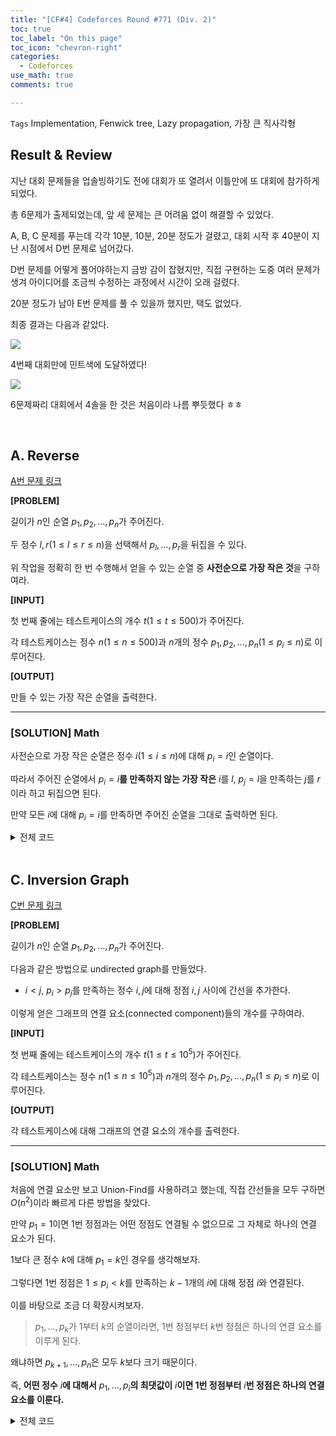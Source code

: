 ```yaml
---
title: "[CF#4] Codeforces Round #771 (Div. 2)"
toc: true
toc_label: "On this page"
toc_icon: "chevron-right"
categories:
  - Codeforces
use_math: true
comments: true

---
```


`Tags` Implementation, Fenwick tree, Lazy propagation, 가장 큰 직사각형

## Result & Review

지난 대회 문제들을 업솔빙하기도 전에 대회가 또 열려서 이틀만에 또 대회에 참가하게 되었다.

총 6문제가 출제되었는데, 앞 세 문제는 큰 어려움 없이 해결할 수 있었다.

A, B, C 문제를 푸는데 각각 10분, 10분, 20분 정도가 걸렸고, 대회 시작 후 40분이 지난 시점에서 D번 문제로 넘어갔다.

D번 문제를 어떻게 풀어야하는지 금방 감이 잡혔지만, 직접 구현하는 도중 여러 문제가 생겨 아이디어를 조금씩 수정하는 과정에서 시간이 오래 걸렸다.

20분 정도가 남아 E번 문제를 풀 수 있을까 했지만, 택도 없었다.

최종 결과는 다음과 같았다.

<img src="https://user-images.githubusercontent.com/88201512/153982362-8bb042bd-8c9b-4cd0-97be-cc323c2e71cd.jpg">

4번째 대회만에 민트색에 도달하였다!

<img src="https://user-images.githubusercontent.com/88201512/153982445-28ce4cc0-7818-4851-820f-04c2a2e8378e.jpg">

6문제짜리 대회에서 4솔을 한 것은 처음이라 나름 뿌듯했다 ㅎㅎ

<br/>

## A. Reverse

[A번 문제 링크](https://codeforces.com/contest/1638/problem/A)

**[PROBLEM]**

길이가 $n$인 순열 $p_1, p_2, \dots, p_n$가 주어진다.

두 정수 $l, r$($1 \leq l \leq r \leq n$)을 선택해서 $p_l, \dots, p_r$을 뒤집을 수 있다.

위 작업을 정확히 한 번 수행해서 얻을 수 있는 순열 중 **사전순으로 가장 작은 것**을 구하여라.

**[INPUT]**

첫 번째 줄에는 테스트케이스의 개수 $t$($1 \leq t \leq 500$)가 주어진다.

각 테스트케이스는 정수 $n$($1 \leq n \leq 500$)과 $n$개의 정수 $p_1, p_2, \dots, p_n$($1 \leq p_i \leq n$)로 이루어진다.

**[OUTPUT]**

만들 수 있는 가장 작은 순열을 출력한다.

---

### [SOLUTION] Math

사전순으로 가장 작은 순열은 정수 $i$($1 \leq i \leq n$)에 대해 $p_i = i$인 순열이다.

따라서 주어진 순열에서 $p_i = i$**를 만족하지 않는 가장 작은** $i$를 $l$, $p_j = l$을 만족하는 $j$를 $r$이라 하고 뒤집으면 된다.

만약 모든 $i$에 대해 $p_i = i$를 만족하면 주어진 순열을 그대로 출력하면 된다.

<details>
<summary>전체 코드</summary>
<div markdown="1">
```cpp
#include <iostream>
#include <algorithm>
#include <vector>
using namespace std;

int main()
{
    ios_base::sync_with_stdio(false);
    cin.tie(NULL); cout.tie(NULL);

    int t; cin >> t;
    while (t--)
    {
        int n; cin >> n;
        vector<int> p(n + 1);
        for (int i = 1; i <= n; i++) cin >> p[i];

        int l = 0, r;
        for (int i = 1; i <= n; i++)
        {
            if (p[i] != i)
            {
                l = i;
                break;
            }
        }

        if (l != 0)
        {
            for (int i = l + 1; i <= n; i++)
            {
                if (p[i] == l)
                {
                    r = i;
                    break;
                }
            }
            while (l < r) swap(p[l++], p[r--]);
        }

        for (int i = 1; i <= n; i++) cout << p[i] << " ";
        cout << "\n";
    }
}
```
</div>
</details>

<br/>

## B. Odd Swap Sort

[B번 문제 링크](https://codeforces.com/contest/1638/problem/B)

**[PROBLEM]**

길이가 $n$인 배열 $a_1, a_2, \dots, a_n$가 주어진다.

정수 $i$($1 \leq i < n$)에 대해 $a_i + a_{i + 1}$이 홀수이면 $a_i$와 $a_{i + 1}$을 교환할 수 있다.

이를 이용해서 주어진 배열 $a$을 오름차순으로 정렬할 수 있는지 판단하여라.

**[INPUT]**

첫 번째 줄에는 테스트케이스의 개수 $t$($1 \leq t \leq 10^5$)가 주어진다.

각 테스트케이스는 정수 $n$($1 \leq n \leq 10^5$)과 $n$개의 정수 $a_1, a_2, \dots, a_n$($1 \leq a_i \leq 10^9$)로 이루어진다.

**[OUTPUT]**

각 테스트케이스에 대해 오름차순으로 정렬이 가능하면 "YES", 불가능하면 "NO"를 출력한다.

---

### [SOLUTION] Math

이 문제의 핵심은 다음 사실을 빠르게 캐치하는 것이다.

> 두 정수 $i, j(i < j)$에 대해 $a_i > a_j$이면 반드시 $a_i + a_j$는 홀수여야한다.

전체 배열을 오름차순으로 정렬하기 위해서는 $a_i$와 $a_j$의 순서가 바뀌어야하는데, 그러기 위해서는 반드시 두 수를 직접 교환해야하기 때문이다.

위 사실을 바탕으로 배열을 오름차순으로 정렬할 수 있는 조건을 구할 수 있다.

> **짝수들로만 이루어진 부분수열과 홀수들로만 이루어진 부분수열은 각각 오름차순으로 정렬되어 있어야 한다.**

<details>
<summary>전체 코드</summary>
<div markdown="1">
```cpp
#include <iostream>
using namespace std;

int main()
{
    ios_base::sync_with_stdio(false);
    cin.tie(NULL); cout.tie(NULL);

    int t; cin >> t;
    while (t--)
    {
        int n; cin >> n;
        
        int a;
        int odd = 1, even = 0; // 마지막으로 등장한 홀수, 짝수
        bool flg = 1;
        for (int i = 0; i < n; i++)
        {
            cin >> a;
            if (a % 2)
            {
                if (odd > a) flg = 0;
                odd = a;
            }
            else
            {
                if (even > a) flg = 0;
                even = a;
            }
        }
        
        cout << (flg ? "YES" : "NO") << "\n";
    }
}
```
</div>
</details>

<br/>

## C. Inversion Graph

[C번 문제 링크](https://codeforces.com/contest/1638/problem/C)

**[PROBLEM]**

길이가 $n$인 순열 $p_1, p_2, \dots, p_n$가 주어진다.

다음과 같은 방법으로 undirected graph를 만들었다.

- $i < j$, $p_i > p_j$를 만족하는 정수 $i, j$에 대해 정점 $i, j$ 사이에 간선을 추가한다.

이렇게 얻은 그래프의 연결 요소(connected component)들의 개수를 구하여라.

**[INPUT]**

첫 번째 줄에는 테스트케이스의 개수 $t$($1 \leq t \leq 10^5$)가 주어진다.

각 테스트케이스는 정수 $n$($1 \leq n \leq 10^5$)과 $n$개의 정수 $p_1, p_2, \dots, p_n$($1 \leq p_i \leq n$)로 이루어진다.

**[OUTPUT]**

각 테스트케이스에 대해 그래프의 연결 요소의 개수를 출력한다.

---

### [SOLUTION] Math

처음에 연결 요소만 보고 Union-Find를 사용하려고 했는데, 직접 간선들을 모두 구하면 $O(n^2)$이라 빠르게 다른 방법을 찾았다.

만약 $p_1 = 1$이면 1번 정점과는 어떤 정점도 연결될 수 없으므로 그 자체로 하나의 연결 요소가 된다.

1보다 큰 정수 $k$에 대해 $p_1 = k$인 경우를 생각해보자.

그렇다면 1번 정점은 $1 \leq p_i < k$를 만족하는 $k-1$개의 $i$에 대해 정점 $i$와 연결된다.

이를 바탕으로 조금 더 확장시켜보자.

> $p_1, \dots, p_k$가 1부터 $k$의 순열이라면, 1번 정점부터 $k$번 정점은 하나의 연결 요소를 이루게 된다.

왜냐하면 $p_{k+1}, \dots, p_n$은 모두 $k$보다 크기 때문이다.

즉, **어떤 정수** $i$**에 대해서** $p_1, \dots, p_i$**의 최댓값이** $i$**이면 1번 정점부터** $i$**번 정점은 하나의 연결 요소를 이룬다.**

<details>
<summary>전체 코드</summary>
<div markdown="1">
```cpp
#include <iostream>
using namespace std;

int main()
{
    ios_base::sync_with_stdio(false);
    cin.tie(NULL); cout.tie(NULL);

    int t; cin >> t;
    while (t--)
    {
        int n; cin >> n;

        int p; cin >> p;
        int m = p, k = 1; // m: p_i까지의 최댓값, k: 연결 요소의 개수
        for (int i = 1; i < n; i++)
        {
            cin >> p;
            if (m > p) continue;
            
            if (m == i) k++;
            m = p;
        }
        cout << k << "\n";
    }
}
```
</div>
</details>

<br/>

## D. Big Brush

[D번 문제 링크](https://codeforces.com/contest/1638/problem/D)

**[PROBLEM]**

$n \times m$ 크기의 그림을 발견하였다.

그림의 각 칸은 하나의 색으로 칠해져 있는데, $i$행 $j$열에 칠해진 색을 $c_{i, j}$라고 하자.

이 그림은 $2 \times 2$ 크기의 붓으로 다음과 같은 과정을 반복해서 칠해졌다.

> 행과 열을 의미하는 두 정수 $i, j$($1 \leq i < n, 1 \leq j < m$)와 색을 의미하는 정수 $k$($1 \leq k \leq nm$)에 대해,
> 
> $(i, j)$, $(i + 1, j)$, $(i, j + 1)$, $(i + 1, j + 1)$ 칸들을 $k$로 칠한다.

여러 번 칠해진 칸은 마지막으로 칠해진 색이 된다.

최대 $nm$번 칠해서 발견한 그림을 만들 수 있는지 판단하여라.

**[INPUT]**

첫 번째 줄에는 두 정수 $n, m$($2 \leq n, m \leq 1000$)이 주어진다.

다음 $n$개의 줄에 걸쳐 그림의 정보가 주어진다.($1 \leq c_{i, j} \leq nm$)

**[OUTPUT]**

최대 $nm$번 칠해서 그림을 만드는 것이 불가능하다면 $-1$을 출력한다.

그림을 만들 수 있으면, 첫 번째 줄에 칠하는 횟수 $q(1 \leq q \leq nm)$을 출력한다.

그리고 다음 $q$줄에 걸쳐 어느 위치를 어느 색으로 칠해야하는지를 의미하는 세 정수 $i, j, c$를 출력한다.

---

### [SOLUTION] Implementation

기본적인 아이디어는 $2 \times 2$이 모두 같은 색인 위치부터 **거꾸로 추적**하는 것이다.

같은 색으로 칠해준 $2 \times 2$는 **어떤 색이던 가질 수 있으므로** 0으로 표시하였다.

위치 $i, j$에 색을 칠할 수 있으면 해당 색의 번호를 반환하고, 서로 다른 색이 존재해서 칠할 수 없으면 -1을 반환하는 함수를 구현하였다.

```cpp
int canPaint(int i, int j)
{
    int P = p[i][j];
    int di[] = { 1, 0, 1 }, dj[] = { 0, 1, 1 };
    for (int k = 0; k < 3; k++)
    {
        int I = i + di[k], J = j + dj[k];
        if (p[I][J] == 0) continue; // 0은 어떤 색이던 상관없으므로 continue
        if (P == 0) P = p[I][J];
        else if (P != p[I][J]) return -1; // 다른 색이 존재하면 -1 반환
    }
    return P ? P : 1;
}
```

4칸이 모두 0인 경우에는 아무 색깔이나 칠해도 상관이 없기 때문에 1을 반환하도록 구현하였다.

이제 역추적하는 과정을 정리해보면 다음과 같다.

1. 그림에서 4칸이 모두 같은 색인 위치를 큐(queue)에 삽입한다.
2. 큐에 저장된 위치에 색을 칠하고 해당 위치를 큐에서 삭제한다. 이때 벡터(vector)에 색을 칠한 위치와 칠한 색을 저장한다.
3. 색을 칠한 위치 주변에 추가적으로 색을 칠할 수 있는 곳이 있으면 큐에 삽입한다.
4. 큐에 더 이상 원소가 없을 때까지 2~3번을 반복한다.

그렇다면 만들 수 없는 그림은 어떻게 판별할 수 있을까?

같은 위치에 여러 번 칠하는 것은 무의미하므로, 만약 그림을 그릴 수 있다면 $(n-1)(m-1)$번 이내에 그림을 그릴 수 있다.

그림을 그리기 위한 **최소 횟수**를 구하는 문제가 아니기 때문에 반드시 모든 위치에 한 번씩 칠하도록 해줘도 된다.

이렇게 구현하면 그림을 그리는 것이 불가능한 경우, 칠하는 작업에 대한 정보를 저장한 벡터의 크기가 $(n-1)(m-1)$보다 작아지게 된다.

<details>
<summary>전체 코드</summary>
<div markdown="1">
```cpp
#include <iostream>
#include <vector>
#include <queue>
using namespace std;
typedef pair<int, int> ii;

int p[1001][1001];

bool visited[1000][1000];

int canPaint(int i, int j)
{
    int P = p[i][j];
    int di[] = { 1, 0, 1 }, dj[] = { 0, 1, 1 };
    for (int k = 0; k < 3; k++)
    {
        int I = i + di[k], J = j + dj[k];
        if (p[I][J] == 0) continue;
        if (P == 0) P = p[I][J];
        else if (P != p[I][J]) return -1;
    }
    return P ? P : 1;
}

int main()
{
    ios_base::sync_with_stdio(false);
    cin.tie(NULL); cout.tie(NULL);

    int n, m; cin >> n >> m;
    for (int i = 1; i <= n; i++)
        for (int j = 1; j <= m; j++)
            cin >> p[i][j];
    
    queue<ii> q; // 색을 칠할 수 있는 위치 저장
    for (int i = 1; i < n; i++)
    {
        for (int j = 1; j < m; j++)
        {
            if (canPaint(i, j) != -1)
            {
                q.push({ i, j });
                visited[i][j] = 1;
            }
        }
    }

    vector<pair<ii, int>> v; // {위치, 색}을 저장
    int di[] = { -1, 0, 1, 0, -1, -1, 1, 1}, dj[] = { 0, -1, 0, 1, -1, 1, -1, 1};
    while (!q.empty())
    {
        int i = q.front().first, j = q.front().second;
        q.pop();

        v.push_back({ {i, j}, canPaint(i, j) });
        p[i][j] = p[i + 1][j] = p[i][j + 1] = p[i + 1][j + 1] = 0;

        for (int w = 0; w < 8; w++)
        {
            int I = i + di[w], J = j + dj[w];
            if (I <= 0 || I >= n || J <= 0 || J >= m || visited[I][J]) continue;
            if (canPaint(I, J) != -1)
            {
                q.push({ I, J });
                visited[I][J] = 1;
            }
        }
    }

    if (v.size() != (n - 1) * (m - 1)) cout << "-1\n";
    else
    {
        cout << v.size() << "\n";
        for (int i = v.size() - 1; i >= 0; i--)
            cout << v[i].first.first << " " << v[i].first.second << " " << v[i].second << "\n";
    }
}
```
</div>
</details>

<br/>

## E. Colorful Operations

[E번 문제 링크](https://codeforces.com/contest/1638/problem/E)

**[PROBLEM]**

길이가 $n$인 배열 $a_1, a_2, \dots, a_n$의 각 원소 $a_i$는 **value**와 **color**를 갖는다.

모든 원소의 value와 color의 초기값은 각각 0과 1이다.

배열 $a$에 대한 쿼리 $q$개가 주어진다.

- Color $l$ $r$ $c$ : 원소 $a_l, \dots, a_r$($1 \leq l \leq r \leq n$)의 color를 $c$로 바꾼다.
- Add $c$ $x$ : color가 $c$($1 \leq c \leq n$)인 모든 원소들의 value에 $x$($-10^9 \leq x \leq 10^9$)를 더한다.
- Query $i$ : $a_i$($1 \leq i \leq n$)를 출력한다.

**[INPUT]**

첫 번째 줄에는 두 정수 $n, q$($1 \leq n, q \leq 10^6$)가 주어진다.

다음 $q$개의 줄에 걸쳐 쿼리가 주어진다.

**[OUTPUT]**

주어진 쿼리를 처리한다.

---

### [SOLUTION] Fenwick Tree(or Segment Tree) + Lazy Propagation

구간 업데이트를 구현하기 전에, $l = r$라고 가정하고 어떻게 해결할지 생각해보자.

주어진 $c, x$에 대해 색깔이 $c$인 원소들에 $x$를 더하는 두 번째 쿼리를 빠르게 처리하기 위해 세그먼트 트리에서 사용한 [lazy propagation](https://damo1924.github.io/algorithm/SegmentTree/#3-lazy-propagation) 개념을 이용하자.

> $lazy\[c\]$ = 색깔이 $c$인 원소들에 더해주어야하는 값

$i$번째 원소들의 값을 저장하고 있는 배열을 $a\[i\]$, 색깔을 저장하고 있는 배열을 $color\[i\]$라고 하자.

이를 이용하면 각 쿼리를 다음과 같이 처리할 수 있다.

- Color $l$ $r$ $c$ : 
  $l = r = i$, $c' = color\[i\]$이라고 하면,
\begin{aligned}
a\[i\] := a\[i\] + lazy\[c'\] - lazy\[c\], color\[i\] := c
\end{aligned}
- Add $c$ $x$ :
\begin{aligned}
lazy\[c\] := lazy\[c\] + x
\end{aligned}
- Query $i$ :
  다음을 출력한다.
\begin{aligned}
a\[i\] + lazy\[color\[i\]\]
\end{aligned}

모든 쿼리를 $O(1)$로 처리할 수 있다는 것을 알 수 있다.

이제 $l = r$ 조건을 지우고 생각해보자.

구간에 속하는 원소들의 색깔을 업데이트해주는 쿼리는 다음 두 가지 작업을 수행해야한다.

- $a\[i\]$의 구간 업데이트
- $color\[i\]$의 구간 업데이트

이를 효율적으로 처리하기 위해서 **세그먼트 트리** 또는 **펜윅 트리**를 이용할 수 있다.

모든 $i$에 대해서 $a\[i\] = \sum_{k=1}^i b\[i\]$를 만족하는 배열 $b$에 대한 펜윅 트리를 정의하면, 다음과 같이 $a\[i\]$를 처리할 수 있게 된다.

- Color $l$ $r$ $c$ : 펜윅 트리에 $b\[l\]$와 $b\[r\]$의 업데이트를 적용
- Query $i$ : 펜윅 트리에서 구간 $\[1, i\]$의 합

각 작업은 $O(\log n)$의 시간복잡도로 수행할 수 있다.

또, `<set>` 자료구조를 이용해서 색이 바뀌는 경계값을 저장하면 $O(\log n)$의 시간복잡도로 다음 작업을 수행할 수 있게 된다.

- $i$번째 원소의 색깔 구하기 : $i$가 속하는 구간의 경계값의 색깔과 같다. (경계값은 `lower_bound()`로 구할 수 있다.)
- $\[l, r\]$의 색깔을 $c$로 업데이트 : 새로운 경계값을 삽입하거나 기존의 경계값을 제거해서 구간을 분리/확장한다.

구간 $\[l_i, r_i\]$의 색깔이 $c_i$이면, set에 $r_1, r_2, \dots$을 저장하고 구간의 색깔을 $color\[r_i\] = c_i$와 같이 배열에 저장하는 것이다.

자세한 과정은 아래 그림과 같이 진행된다.

<center><img src="https://user-images.githubusercontent.com/88201512/154205588-e8190275-44cd-4807-a5fb-23d1b3ab3b17.jpg" width="80%" height="80%"></center>

<br/>

<details>
<summary>전체 코드</summary>
<div markdown="1">
```cpp
#include <iostream>
#include <algorithm>
#include <vector>
#include <set>
using namespace std;
typedef long long ll;
typedef pair<int,int> ii;
const int N = 1e6 + 10;

struct Fenwick {
    int n;
    vector<ll> bit;
    
    Fenwick(int _n) {
        n = _n + 1;
        bit.resize(n);
        fill(bit.begin(), bit.end(), 0);
    }
    
    void update(int i, ll v) {
        for( ; i < n; i += (i & -i)) bit[i] += v;
    }
    
    void update(int l, int r, ll v) {
        update(l, v);
        update(r + 1, -v);
    }
    
    ll sum(int i) {
        ll res = 0;
        for( ; i; i &= i - 1) res += bit[i];
        return res;
    }
};

int color[N]; // color[i]: i번째 원소의 color
int _left[N]; // _left[i]: i번째 원소의 구간의 왼쪽 끝

ll lazy[N]; // lazy[c]: 색깔이 c인 원소에 더해주어야하는 값

int main(){
    ios_base::sync_with_stdio(false);
    cin.tie(NULL); cout.tie(NULL);
    
    int n, q; cin >> n >> q;
    
    set<int> interval; // 색깔이 바뀌는 경계값을 저장
    interval.insert(n);
    
    Fenwick f(n);
    
    _left[n] = 1; // 초기 상태: 모든 원소의 색깔이 1
    color[n] = 1;
    
    while (q--)
    {
        string s; cin >> s;
        if (s == "Add")
        {
            ll x, y; cin >> x >> y;
            lazy[x] += y;
        }
        else if (s == "Query")
        {
            int x; cin >> x;
            int v = *interval.lower_bound(x); // x가 속하는 구간의 오른쪽 경계값
            cout << f.sum(x) + lazy[color[v]] << "\n";
        }
        else
        {
            int l, r, c; cin >> l >> r >> c;
            while (true)
            {
                // l번째 원소가 속하는 구간: [left[v], v], 구간의 색: color[v]
                int v = *interval.lower_bound(l);
                
                // [left[v], v]에서 [l, r]에 포함되지 않는 구간 [left[v], l-1]을 분리
                if (_left[v] < l) {
                    color[l - 1] = color[v];
                    _left[l - 1] = _left[v];
                    interval.insert(l - 1);
                }
                
                // [l, r]와 [left[v], v]가 겹치는 구간에 lazy 업데이트
                f.update(max(l, _left[v]), min(r, v), lazy[color[v]]);
                
                // [l, v]가 [l, r]에 포함되므로 경계값 v를 제거하고 다음 경계값을 탐색
                if (v < r) {
                    interval.erase(v);
                    color[v] = 0;
                    _left[v] = 0;
                }
                // [left[v], v]에서 [l, r]에 포함되지 않는 구간 [r + 1, v]을 분리하고 종료
                else {
                    if (r < v) {
                        _left[v] = r + 1;
                        interval.insert(r);
                    }
                    color[r] = c;
                    _left[r] = l;
                    break;
                }
            }
            f.update(l, r, -lazy[c]); // 업데이트된 색깔 c의 lazy[c]를 빼준다.
        }
    }
}
```
</div>
</details>

<br/>

## F. Two Posters

[F번 문제 링크](https://codeforces.com/contest/1638/problem/F)

**[PROBLEM]**

새로운 사업을 홍보하기 위해 간판에 두 개의 포스터를 부착하려고 한다.

간판은 가로의 길이가 1인 $n$개의 수직한 판들로 이루어져 있으며, 수평으로 놓여진 막대가 이 판들을 지탱하고 있다.

$i$($1 \leq i \leq n$)번째 판의 높이는 $h_i$이다.

처음에 모든 판들은 아래와 같이 수평 막대에 아래로 걸려 있다.

<center><img src="https://user-images.githubusercontent.com/88201512/154617403-7fcb9f18-df56-4fb4-99b0-fdc610715a46.jpg" width="50%" height="50%"></center>

이때 각 판들은 수평 막대에 연결되어 있는 한, 정수 길이만큼 위로 이동이 가능하다.

판들을 모두 이동시킨 후에 두 개의 포스터를 각각 수평 막대 위와 아래에 하나씩 설치할 수 있다.

설치할 수 있는 포스터들의 최대 넓이 합을 구하여라.

단, 반드시 포스터를 두 개 설치할 필요는 없다.

**[INPUT]**

첫 번째 줄에는 정수 $n$($1 \leq n \leq 10^4$)이 주어진다.

두 번째 줄에는 $n$개의 정수 $h_1, h_2, \dots, h_n$($1 \leq h_i \leq 10^{12}$)가 주어진다.

**[OUTPUT]**

두 포스터의 넓이의 합의 최댓값을 출력한다.

---

### [IDEA] Stack + Implementation

이 문제를 보자마자 [백준 6549. 히스토그램에서 가장 큰 직사각형](https://www.acmicpc.net/problem/6549)가 생각났다.

문제 그대로 히스토그램에서 가장 큰 직사각형의 넓이를 구하는 문제인데, **세그먼트 트리와 분할정복**을 이용하면 $O(n \log n)$, 스택을 이용하면 $O(n)$에 해결이 가능하다.

> 이에 대한 풀이는 [이 포스트](https://damo1924.github.io/ps/BAEKJOON-6549/)에서 다루고 있다.

F번 문제는 위 문제의 업그레이드 버전이라고 생각할 수 있다.

다음과 같이 케이스를 나누어보자.

1. **두 포스터가 공통으로 덮는 판이 없는 경우**
2. **두 포스터가 공통으로 덮는 판이 있는 경우**

---

첫 번째 케이스에서는 두 포스터가 공통으로 덮는 판이 없으므로 간판을 왼쪽과 오른쪽 두 개의 독립된 구역으로 나눌 수 있다.

<center><img src="https://user-images.githubusercontent.com/88201512/154617449-325b389f-ca3b-41bb-8ba9-d2c77d4ec1f6.jpg" width="50%" height="50%"></center>

그리고 각 구역에서 설치할 수 있는 포스터의 최대 넓이를 구해서 더하면 된다.

간판을 두 개의 구역으로 나누는 경우가 $n$가지이고, 각 케이스에 대해 포스터의 최대 넓이를 구하는데 $O(n)$이므로,

첫 번째 케이스의 최대 넓이를 구하는 시간복잡도는 $O(n^2)$이다.

---

두 번째 케이스는 두 포스터가 공통으로 덮는 판이 있는 경우인데, 전부 탐색하기에는 경우의 수가 너무 많다.

경우의 수를 줄이기 위해 왼쪽 포스터의 높이를 $h_l$, 오른쪽 포스터의 높이를 $h_r$이라고 하자.

그렇다면, $n$개의 판들을 아래를 만족하는 두 그룹으로 나눌 수 있고,

- $h_i < h_l + h_r$를 만족하는 판 = **단독 판**
- $h_l + h_r \leq h_i$를 만족하는 판 = **공통 판**

각각을 단독 판, 그리고 공통 판이라고 하자.

<center><img src="https://user-images.githubusercontent.com/88201512/154617496-a5843cf6-25cb-4b87-85ae-37ab763f7112.jpg" width="50%" height="50%"></center>

이렇게 이름을 붙인 이유는 **단독 판은 하나의 포스터로만 덮을 수 있고, 공통 판은 두 개의 포스터로 덮을 수 있기 때문**이다.

두 포스터의 높이를 고정시킨 상황에서 두 포스터가 덮을 수 있는 최대 넓이를 얻으려면, 최대한 많은 공통 판을 사용해야한다.

즉, 최대 넓이를 얻을 수 있는 공통 판의 개수는 **연속된 공통 판의 최대 개수**이다.

그런데 문제는 $h_l$, $h_r$마다 $O(n)$개의 경우가 존재하는데, 판의 높이가 최대 $10^{12}$이므로 **각 포스터의 높이를 고정시킨 후 탐색하는 것은 불가능**하다.

그 대신, **가능한 최대 공통 범위들에 대한** $h_l, h_r$**을 모두 탐색**하는 방법을 사용할 것이다.

그런데 가능한 공통 범위들의 개수는 $O(n^2)$인데, 여전히 전부 탐색하는 것은 불가능하기 때문에 이를 $O(n)$개로 줄일 것이다.

**최대 공통 범위 내에 존재하는 판들 중 가장 짧은 판**을 **대표 판**이라고 하자.

<center><img src="https://user-images.githubusercontent.com/88201512/154617567-943e5540-6566-4503-a7ab-97a1d607ba23.jpg" width="50%" height="50%"></center>

정수 $i$($1 \leq i \leq n$)에 대해 $i$번째 판이 대표 판인 경우를 생각해보자.

$i$번째 판이 대표 판인 최대 공통 범위를 찾기 위해서는 $i$**번째 판보다 작은 판들 중 가장 가까운 두 판**을 찾으면 된다.

이렇게 하면 서로 다른 판을 대표 판으로 하는 최대 공통 범위 $O(n)$개를 얻을 수 있고, 이에 대해 최대 넓이를 구해주면 된다.

다시 한 번 다음과 같이 케이스를 나누어서 생각해보자.

**2-1. 두 번째 포스터가 덮고 있는 모든 판을 첫 번째 포스터가 덮는 경우**

<center><img src="https://user-images.githubusercontent.com/88201512/154617645-7a860e76-f5fc-4b25-873d-5abf91c5154d.jpg" width="50%" height="50%"></center>

두 번째 포스터는 최대 공통 범위에 있는 판들만을 덮고, 첫 번째 포스터는 모든 판들을 덮을 수 있는 경우이다.

두 번째 포스터의 높이를 최대 높이(=대표 판의 높이)에서부터 감소시키면서 두 포스터의 넓이의 합을 구하면 된다.

물론 두 번째 포스터의 가능한 모든 높이에 대해 구할 필요는 없고, 첫 번째 포스터의 양 끝 위치를 옮겨가면서 높이를 조정하면 된다.

Two pointer algorithm을 이용하면 각 최대 공통 범위의 최대 넓이를 $O(n)$에 구할 수 있으므로 2-1의 전체 시간복잡도는 $O(n^2)$이다.

**2-2. 두 번째 포스터가 덮고 있는 일부 판만 첫 번째 포스터가 덮는 경우**

<center><img src="https://user-images.githubusercontent.com/88201512/154617665-336adf7d-1971-4b83-a6ab-d938508c8400.jpg" width="50%" height="50%"></center>

2-1보다 조금 더 복잡한데, 이 경우에는 다음과 같은 조건을 만족하는 케이스들만 탐색한다.

- 두 포스터가 만나면서 적어도 하나의 포스터가 **bottleneck**을 갖는 경우
- 두 포스터가 각각의 **bottleneck**을 갖는 경우

이때 bottleneck이란 **포스터가 적어도 하나의 단독 판을 전부 덮는 것**을 의미한다.

앞선 그림에서 빨간색 포스터는 bottleneck이 없고, 파란색 포스터는 bottleneck이 있다.

---

### [IMPLEMENTATION]

이제 직접 코드로 구현해보자.

다음의 세 가지 배열을 사용할 것이다.

- `h[i]` : $i$번째 판의 길이
- `L[i]`, `R[i]` : $i$번째 판보다 짧은 판들 중 가장 가까운 두 판의 번호

먼저, 배열 $L$과 $R$을 구해보자.

아래와 같이 브루트 포스로 구현하면 $O(n^2)$의 시간복잡도를 갖는다.

```cpp
for (int i = 1; i <= n; i++)
{
    int l = i, r = i;
    while (l > 0 && h[l] >= h[i]) l--;
    while (r <= n && h[i] <= h[r]) r++;
    L[i] = l; L[r] = r;
}
```

입력으로 주어지는 $n$의 최댓값이 $10^4$이라서 $O(n^2)$으로도 충분하지만, **스택(stack)**을 이용하면 $O(n)$으로도 구현할 수 있다.

```cpp
stack<int> sl, sr;
sl.push(0); sr.push(n + 1);
for (int i = 1; i <= n; i++)
{
    while (sl.size() > 1 && h[i] <= h[sl.top()]) sl.pop();
    L[i] = sl.top();
    sl.push(i);
}
for (int i = n; i > 0; i--)
{
    while (sr.size() > 1 && h[i] <= h[sr.top()]) sr.pop();
    R[i] = sr.top();
    sr.push(i);
}
```

이는 어떤 두 정수 $a, b(a < b)$에 대해 $h\[a\] \geq h\[b\]$이면 $a$를 구해둔 $L\[a\]$로 갱신할 수 있다는 점을 이용한 것이다.

모든 $i$가 스택에 한 번씩 삽입되었다가 제거되기 때문에 시간복잡도는 $O(n)$이 된다.

---

**Case 1. 두 포스터가 공통으로 덮는 판이 없는 경우**

정수 $i$($1 \leq i < n$)에 대해 구간 $\[1, i\]$의 최대 넓이, 구간 $\[i + 1, n\]$의 최대 넓이를 구해 더한다.

그렇게 구한 $n-1$개의 값들 중 최댓값을 구하면 $O(n^2)$으로 Case 1의 최댓값을 구할 수 있다.

이번에도 조금 머리를 써서 동일한 계산을 여러 번 하지 않도록 만들어보자.

```cpp
ll P = 0;
for (int i = 1; i <= n; i++) // [1, i], [i + 1, n]
{
    ll p = 0, q = 0;
    
    int l = i;
    while (l > 0)
    {
        p = max(p, h[l] * (i - L[l]));
        l = L[l];
    }
    
    int r = i + 1;
    while (r <= n)
    {
        q = max(q, h[r] * (R[r] - i - 1));
        r = R[r];
    }
    
    P = max(P, p);
    ans = max(ans, P + q);
}
```

위에서 $P$는 구간 $\[1, i\]$에 설치할 수 있는 포스터의 최대 넓이를 의미한다.

반복문 내의 $p, q$는 각각 오른쪽 끝이 $i$번째 판인 포스터의 최대 넓이, 왼쪽 끝이 $i + 1$번째 판인 포스터의 최대 넓이를 의미한다.

즉, $i$에 대해 $P$를 매번 처음부터 구하는 것이 아니라 이미 구해둔 넓이들을 이용해서 불필요한 계산을 줄일 수 있다.

다만 시간복잡도 자체는 $O(n^2)$으로 동일하다.

---

**Case 2-1. 두 번째 포스터가 덮는 모든 판을 첫 번째 포스터가 덮는 경우**

두 포스터의 높이를 더한 것이 $h\[i\]$이므로 첫 번째 판의 높이를 $h\[i\]$에서부터 감소시키면서 최대 넓이를 구한다.

```cpp
for (int i = 1; i <= n; i++)
    {
        int l = L[i], r = R[i], h_idx = i, w = R[i] - L[i] - 1;
        
        while (true)
        {
            ans = max(ans, h[h_idx] * (r - l - 1) + (h[i] - h[h_idx]) * w);
            
            if (l == 0 && r > n) break;
            
            if (l == 0) { h_idx = r; r = R[r]; }
            else if (r > n) { h_idx = l; l = L[l]; }
            else if (h[l] > h[r]) { h_idx = l; l = L[l]; }
            else { h_idx = r; r = R[r]; }
        }
    }
```

이때 $w$는 두 번째 포스터의 너비로, 최대 공통 구간의 길이이다.

첫 번째 포스터의 구간 $\[l, r\]$을 $l := L\[l\]$ 또는 $r := R\[r\]$로 점점 넓혀가면서 최댓값을 갱신하므로 시간복잡도는 $O(n^2)$이다.

---

**Case 2-2. 첫 번째 포스터와 두 번째 포스터가 공통으로 덮는 판들이 있는 경우**

이 케이스는 두 포스터가 구간 $\[L\[i\] + 1, R\[i\] - 1\]$의 판들을 공유하는 경우이다.

첫 번째 포스터가 덮는 구간을 $\[l + 1, R\[i\] - 1\]$, 두 번째 포스터가 덮는 구간을 $\[L\[i\] + 1, r - 1\]$이라고 하면,

$l$이 커지면 첫 번째 포스터가 가질 수 있는 최대 높이가 커지기 때문에 두 번째 포스터의 최대 높이는 줄어들어야 하고, 따라서 $r$도 커져야한다.

$l$을 커지는 방향으로 갱신하기 위해서 스택에 $l, L\[l\], L\[L\[l\]\], \dots$를 순서대로 삽입하여 작은 $l$부터 탐색하였다.

```
for (int i = 1; i <= n; i++)
{
    int l = i, r = i;
        
    stack<int> s;
    while (l != 0) { s.push(l); l = L[l]; }
    while (true)
    {
        while (h[r] + h[s.top()] <= h[i]) s.pop();
        
        l = s.top();
        ans = max(ans, h[L[l]] * (R[i] - L[L[l]] - 1) + h[r] * (R[r] - L[i] - 1));
        ans = max(ans, (h[i] - h[r]) * (R[i] - L[l] - 1) + h[r] * (R[r] - L[i] - 1));
        ans = max(ans, h[l] * (R[i] - L[l] - 1) + (h[i] - h[l]) * (R[r] - L[i] - 1));
        if (R[r] > n) break;
        r = R[r];
    }
}
```

고정된 $l, r$에 대해 세 가지 경우를 다루고 있는데, 이는 순서대로

- **두 포스터가 모두 bottleneck을 갖는 경우**
- **두 번째 포스터만 bottleneck을 갖고 두 포스터가 만나는 경우**
- **첫 번째 포스터만 bottleneck을 갖고 두 포스터가 만나는 경우**

를 의미한다.

전체 코드는 아래와 같다.

<details>
<summary>전체 코드</summary>
<div markdown="1">
```cpp
#include <iostream>
#include <vector>
#include <stack>
using namespace std;
typedef long long ll;
const int N = 10002;

ll h[N];

int L[N], R[N]; // Representative

int main()
{
    ios_base::sync_with_stdio(false);
    cin.tie(NULL); cout.tie(NULL);
    
    // INPUT
    int n; cin >> n;
    for (int i = 1; i <= n; i++) cin >> h[i];
    
    // Get representative: O(n)
    stack<int> sl, sr;
    sl.push(0); sr.push(n + 1);
    for (int i = 1; i <= n; i++)
    {
        while (sl.size() > 1 && h[i] <= h[sl.top()]) sl.pop();
        L[i] = sl.top();
        sl.push(i);
    }
    for (int i = n; i > 0; i--)
    {
        while (sr.size() > 1 && h[i] <= h[sr.top()]) sr.pop();
        R[i] = sr.top();
        sr.push(i);
    }
    L[0] = 0; R[n + 1] = n + 1;
    
    ll ans = 0;
    
    // Case 1. No Common Panels: O(n^2)
    ll P = 0;
    for (int i = 1; i <= n; i++) // [1, i], [i + 1, n]
    {
        ll p = 0, q = 0;
        
        int l = i;
        while (l > 0)
        {
            p = max(p, h[l] * (i - L[l]));
            l = L[l];
        }
        
        int r = i + 1;
        while (r <= n)
        {
            q = max(q, h[r] * (R[r] - i - 1));
            r = R[r];
        }
        
        P = max(P, p);
        ans = max(ans, P + q);
    }
    
    // Case 2. Common Panels
    // Case 2-1. First poster covers all of the Second poster: O(n^2)
    for (int i = 1; i <= n; i++)
    {
        int l = L[i], r = R[i], h_idx = i, w = R[i] - L[i] - 1;
        // First poster: [l + 1, r - 1], Second poster: [L[i] + 1, R[i] - 1]
        
        while (true)
        {
            ans = max(ans, h[h_idx] * (r - l - 1) + (h[i] - h[h_idx]) * w);
            
            if (l == 0 && r > n) break;
            
            if (l == 0) { h_idx = r; r = R[r]; }
            else if (r > n) { h_idx = l; l = L[l]; }
            else if (h[l] > h[r]) { h_idx = l; l = L[l]; }
            else { h_idx = r; r = R[r]; }
        }
    }
    // Case 2-2. Not 2-1: O(n^2)
    for (int i = 1; i <= n; i++)
    {
        int l = i, r = i;
        // First poster: [l + 1, R[i] - 1], Second poster: [L[i] + 1, r - 1]
        
        stack<int> s;
        while (l != 0) { s.push(l); l = L[l]; }
        while (true)
        {
            while (h[r] + h[s.top()] <= h[i]) s.pop();
            
            l = s.top();
            ans = max(ans, h[L[l]] * (R[i] - L[L[l]] - 1) + h[r] * (R[r] - L[i] - 1));
            ans = max(ans, (h[i] - h[r]) * (R[i] - L[l] - 1) + h[r] * (R[r] - L[i] - 1));
            ans = max(ans, h[l] * (R[i] - L[l] - 1) + (h[i] - h[l]) * (R[r] - L[i] - 1));
            if (R[r] > n) break;
            r = R[r];
        }
    }
    
    cout << ans;
}
```
</div>
</details>









